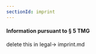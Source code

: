 ```yaml
---
sectionId: imprint
---
```


#### Information pursuant to § 5 TMG

delete this in legal-> imprint.md
